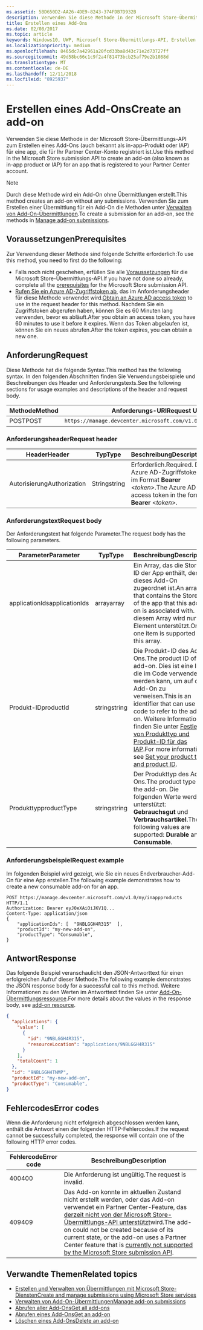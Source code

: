 ```yaml
---
ms.assetid: 5BD650D2-AA26-4DE9-8243-374FDB7D932B
description: Verwenden Sie diese Methode in der Microsoft Store-Übermittlungs-API zum Erstellen eines Add-Ons für eine app, die für Ihr PartnerCenter-Konto registriert ist.
title: Erstellen eines Add-Ons
ms.date: 02/08/2017
ms.topic: article
keywords: Windows10, UWP, Microsoft Store-Übermittlungs-API, Erstellen eines Add-Ons, In-App-Produkt, IAP
ms.localizationpriority: medium
ms.openlocfilehash: 8465dc7a42961a20fcd33ba8d43c71e2d73727ff
ms.sourcegitcommit: 49d58bc66c1c9f2a4f81473bcb25af79e2b1088d
ms.translationtype: MT
ms.contentlocale: de-DE
ms.lasthandoff: 12/11/2018
ms.locfileid: "8925937"
---
```

# <a name="create-an-add-on"></a><span data-ttu-id="5ea22-104">Erstellen eines Add-Ons</span><span class="sxs-lookup"><span data-stu-id="5ea22-104">Create an add-on</span></span>

<span data-ttu-id="5ea22-105">Verwenden Sie diese Methode in der Microsoft Store-Übermittlungs-API zum Erstellen eines Add-Ons (auch bekannt als in-app-Produkt oder IAP) für eine app, die für Ihr Partner Center-Konto registriert ist.</span><span class="sxs-lookup"><span data-stu-id="5ea22-105">Use this method in the Microsoft Store submission API to create an add-on (also known as in-app product or IAP) for an app that is registered to your Partner Center account.</span></span>

> [!NOTE]
> <span data-ttu-id="5ea22-106">Durch diese Methode wird ein Add-On ohne Übermittlungen erstellt.</span><span class="sxs-lookup"><span data-stu-id="5ea22-106">This method creates an add-on without any submissions.</span></span> <span data-ttu-id="5ea22-107">Verwenden Sie zum Erstellen einer Übermittlung für ein Add-On die Methoden unter [Verwalten von Add-On-Übermittlungen](manage-add-on-submissions.md).</span><span class="sxs-lookup"><span data-stu-id="5ea22-107">To create a submission for an add-on, see the methods in [Manage add-on submissions](manage-add-on-submissions.md).</span></span>

## <a name="prerequisites"></a><span data-ttu-id="5ea22-108">Voraussetzungen</span><span class="sxs-lookup"><span data-stu-id="5ea22-108">Prerequisites</span></span>

<span data-ttu-id="5ea22-109">Zur Verwendung dieser Methode sind folgende Schritte erforderlich:</span><span class="sxs-lookup"><span data-stu-id="5ea22-109">To use this method, you need to first do the following:</span></span>

* <span data-ttu-id="5ea22-110">Falls noch nicht geschehen, erfüllen Sie alle [Voraussetzungen](create-and-manage-submissions-using-windows-store-services.md#prerequisites) für die Microsoft Store-Übermittlungs-API.</span><span class="sxs-lookup"><span data-stu-id="5ea22-110">If you have not done so already, complete all the [prerequisites](create-and-manage-submissions-using-windows-store-services.md#prerequisites) for the Microsoft Store submission API.</span></span>
* <span data-ttu-id="5ea22-111">[Rufen Sie ein Azure AD-Zugriffstoken ab](create-and-manage-submissions-using-windows-store-services.md#obtain-an-azure-ad-access-token), das im Anforderungsheader für diese Methode verwendet wird.</span><span class="sxs-lookup"><span data-stu-id="5ea22-111">[Obtain an Azure AD access token](create-and-manage-submissions-using-windows-store-services.md#obtain-an-azure-ad-access-token) to use in the request header for this method.</span></span> <span data-ttu-id="5ea22-112">Nachdem Sie ein Zugriffstoken abgerufen haben, können Sie es 60 Minuten lang verwenden, bevor es abläuft.</span><span class="sxs-lookup"><span data-stu-id="5ea22-112">After you obtain an access token, you have 60 minutes to use it before it expires.</span></span> <span data-ttu-id="5ea22-113">Wenn das Token abgelaufen ist, können Sie ein neues abrufen.</span><span class="sxs-lookup"><span data-stu-id="5ea22-113">After the token expires, you can obtain a new one.</span></span>

## <a name="request"></a><span data-ttu-id="5ea22-114">Anforderung</span><span class="sxs-lookup"><span data-stu-id="5ea22-114">Request</span></span>

<span data-ttu-id="5ea22-115">Diese Methode hat die folgende Syntax.</span><span class="sxs-lookup"><span data-stu-id="5ea22-115">This method has the following syntax.</span></span> <span data-ttu-id="5ea22-116">In den folgenden Abschnitten finden Sie Verwendungsbeispiele und Beschreibungen des Header und Anforderungstexts.</span><span class="sxs-lookup"><span data-stu-id="5ea22-116">See the following sections for usage examples and descriptions of the header and request body.</span></span>

| <span data-ttu-id="5ea22-117">Methode</span><span class="sxs-lookup"><span data-stu-id="5ea22-117">Method</span></span> | <span data-ttu-id="5ea22-118">Anforderungs-URI</span><span class="sxs-lookup"><span data-stu-id="5ea22-118">Request URI</span></span>                                                      |
|--------|------------------------------------------------------------------|
| <span data-ttu-id="5ea22-119">POST</span><span class="sxs-lookup"><span data-stu-id="5ea22-119">POST</span></span>    | ```https://manage.devcenter.microsoft.com/v1.0/my/inappproducts``` |


### <a name="request-header"></a><span data-ttu-id="5ea22-120">Anforderungsheader</span><span class="sxs-lookup"><span data-stu-id="5ea22-120">Request header</span></span>

| <span data-ttu-id="5ea22-121">Header</span><span class="sxs-lookup"><span data-stu-id="5ea22-121">Header</span></span>        | <span data-ttu-id="5ea22-122">Typ</span><span class="sxs-lookup"><span data-stu-id="5ea22-122">Type</span></span>   | <span data-ttu-id="5ea22-123">Beschreibung</span><span class="sxs-lookup"><span data-stu-id="5ea22-123">Description</span></span>                                                                 |
|---------------|--------|-----------------------------------------------------------------------------|
| <span data-ttu-id="5ea22-124">Autorisierung</span><span class="sxs-lookup"><span data-stu-id="5ea22-124">Authorization</span></span> | <span data-ttu-id="5ea22-125">String</span><span class="sxs-lookup"><span data-stu-id="5ea22-125">string</span></span> | <span data-ttu-id="5ea22-126">Erforderlich.</span><span class="sxs-lookup"><span data-stu-id="5ea22-126">Required.</span></span> <span data-ttu-id="5ea22-127">Das Azure AD-Zugriffstoken im Format **Bearer** &lt;*token*&gt;.</span><span class="sxs-lookup"><span data-stu-id="5ea22-127">The Azure AD access token in the form **Bearer** &lt;*token*&gt;.</span></span> |


### <a name="request-body"></a><span data-ttu-id="5ea22-128">Anforderungstext</span><span class="sxs-lookup"><span data-stu-id="5ea22-128">Request body</span></span>

<span data-ttu-id="5ea22-129">Der Anforderungstext hat folgende Parameter.</span><span class="sxs-lookup"><span data-stu-id="5ea22-129">The request body has the following parameters.</span></span>

|  <span data-ttu-id="5ea22-130">Parameter</span><span class="sxs-lookup"><span data-stu-id="5ea22-130">Parameter</span></span>  |  <span data-ttu-id="5ea22-131">Typ</span><span class="sxs-lookup"><span data-stu-id="5ea22-131">Type</span></span>  |  <span data-ttu-id="5ea22-132">Beschreibung</span><span class="sxs-lookup"><span data-stu-id="5ea22-132">Description</span></span>  |  <span data-ttu-id="5ea22-133">Erforderlich</span><span class="sxs-lookup"><span data-stu-id="5ea22-133">Required</span></span>  |
|------|------|------|------|
|  <span data-ttu-id="5ea22-134">applicationIds</span><span class="sxs-lookup"><span data-stu-id="5ea22-134">applicationIds</span></span>  |  <span data-ttu-id="5ea22-135">array</span><span class="sxs-lookup"><span data-stu-id="5ea22-135">array</span></span>  |  <span data-ttu-id="5ea22-136">Ein Array, das die Store-ID der App enthält, der dieses Add-On zugeordnet ist.</span><span class="sxs-lookup"><span data-stu-id="5ea22-136">An array that contains the Store ID of the app that this add-on is associated with.</span></span> <span data-ttu-id="5ea22-137">In diesem Array wird nur ein Element unterstützt.</span><span class="sxs-lookup"><span data-stu-id="5ea22-137">Only one item is supported in this array.</span></span>   |  <span data-ttu-id="5ea22-138">Ja</span><span class="sxs-lookup"><span data-stu-id="5ea22-138">Yes</span></span>  |
|  <span data-ttu-id="5ea22-139">Produkt-ID</span><span class="sxs-lookup"><span data-stu-id="5ea22-139">productId</span></span>  |  <span data-ttu-id="5ea22-140">string</span><span class="sxs-lookup"><span data-stu-id="5ea22-140">string</span></span>  |  <span data-ttu-id="5ea22-141">Die Produkt-ID des Add-Ons.</span><span class="sxs-lookup"><span data-stu-id="5ea22-141">The product ID of the add-on.</span></span> <span data-ttu-id="5ea22-142">Dies ist eine ID, die im Code verwendet werden kann, um auf das Add-On zu verweisen.</span><span class="sxs-lookup"><span data-stu-id="5ea22-142">This is an identifier that can use in code to refer to the add-on.</span></span> <span data-ttu-id="5ea22-143">Weitere Informationen finden Sie unter [Festlegen von Produkttyp und Produkt-ID für das IAP](https://msdn.microsoft.com/windows/uwp/publish/set-your-iap-product-id).</span><span class="sxs-lookup"><span data-stu-id="5ea22-143">For more information, see [Set your product type and product ID](https://msdn.microsoft.com/windows/uwp/publish/set-your-iap-product-id).</span></span>  |  <span data-ttu-id="5ea22-144">Ja</span><span class="sxs-lookup"><span data-stu-id="5ea22-144">Yes</span></span>  |
|  <span data-ttu-id="5ea22-145">Produkttyp</span><span class="sxs-lookup"><span data-stu-id="5ea22-145">productType</span></span>  |  <span data-ttu-id="5ea22-146">string</span><span class="sxs-lookup"><span data-stu-id="5ea22-146">string</span></span>  |  <span data-ttu-id="5ea22-147">Der Produkttyp des Add-Ons.</span><span class="sxs-lookup"><span data-stu-id="5ea22-147">The product type of the add-on.</span></span> <span data-ttu-id="5ea22-148">Die folgenden Werte werden unterstützt: **Gebrauchsgut** und **Verbrauchsartikel**.</span><span class="sxs-lookup"><span data-stu-id="5ea22-148">The following values are supported: **Durable** and **Consumable**.</span></span>  |  <span data-ttu-id="5ea22-149">Ja</span><span class="sxs-lookup"><span data-stu-id="5ea22-149">Yes</span></span>  |


### <a name="request-example"></a><span data-ttu-id="5ea22-150">Anforderungsbeispiel</span><span class="sxs-lookup"><span data-stu-id="5ea22-150">Request example</span></span>

<span data-ttu-id="5ea22-151">Im folgenden Beispiel wird gezeigt, wie Sie ein neues Endverbraucher-Add-On für eine App erstellen.</span><span class="sxs-lookup"><span data-stu-id="5ea22-151">The following example demonstrates how to create a new consumable add-on for an app.</span></span>

```syntax
POST https://manage.devcenter.microsoft.com/v1.0/my/inappproducts HTTP/1.1
Authorization: Bearer eyJ0eXAiOiJKV1Q...
Content-Type: application/json
{
    "applicationIds": [  "9NBLGGH4R315"  ],
    "productId": "my-new-add-on",
    "productType": "Consumable",
}
```

## <a name="response"></a><span data-ttu-id="5ea22-152">Antwort</span><span class="sxs-lookup"><span data-stu-id="5ea22-152">Response</span></span>

<span data-ttu-id="5ea22-153">Das folgende Beispiel veranschaulicht den JSON-Antworttext für einen erfolgreichen Aufruf dieser Methode.</span><span class="sxs-lookup"><span data-stu-id="5ea22-153">The following example demonstrates the JSON response body for a successful call to this method.</span></span> <span data-ttu-id="5ea22-154">Weitere Informationen zu den Werten im Antworttext finden Sie unter [Add-On-Übermittlungsressource](manage-add-ons.md#add-on-object).</span><span class="sxs-lookup"><span data-stu-id="5ea22-154">For more details about the values in the response body, see [add-on resource](manage-add-ons.md#add-on-object).</span></span>

```json
{
  "applications": {
    "value": [
      {
        "id": "9NBLGGH4R315",
        "resourceLocation": "applications/9NBLGGH4R315"
      }
    ],
    "totalCount": 1
  },
  "id": "9NBLGGH4TNMP",
  "productId": "my-new-add-on",
  "productType": "Consumable",
}
```

## <a name="error-codes"></a><span data-ttu-id="5ea22-155">Fehlercodes</span><span class="sxs-lookup"><span data-stu-id="5ea22-155">Error codes</span></span>

<span data-ttu-id="5ea22-156">Wenn die Anforderung nicht erfolgreich abgeschlossen werden kann, enthält die Antwort einen der folgenden HTTP-Fehlercodes.</span><span class="sxs-lookup"><span data-stu-id="5ea22-156">If the request cannot be successfully completed, the response will contain one of the following HTTP error codes.</span></span>

| <span data-ttu-id="5ea22-157">Fehlercode</span><span class="sxs-lookup"><span data-stu-id="5ea22-157">Error code</span></span> |  <span data-ttu-id="5ea22-158">Beschreibung</span><span class="sxs-lookup"><span data-stu-id="5ea22-158">Description</span></span>                                                                                                                                                                           |
|--------|------------------|
| <span data-ttu-id="5ea22-159">400</span><span class="sxs-lookup"><span data-stu-id="5ea22-159">400</span></span>  | <span data-ttu-id="5ea22-160">Die Anforderung ist ungültig.</span><span class="sxs-lookup"><span data-stu-id="5ea22-160">The request is invalid.</span></span> |
| <span data-ttu-id="5ea22-161">409</span><span class="sxs-lookup"><span data-stu-id="5ea22-161">409</span></span>  | <span data-ttu-id="5ea22-162">Das Add-on konnte im aktuellen Zustand nicht erstellt werden, oder das Add-on verwendet ein Partner Center-Feature, das [derzeit nicht von der Microsoft Store-Übermittlungs-API unterstützt](create-and-manage-submissions-using-windows-store-services.md#not_supported)wird.</span><span class="sxs-lookup"><span data-stu-id="5ea22-162">The add-on could not be created because of its current state, or the add-on uses a Partner Center feature that is [currently not supported by the Microsoft Store submission API](create-and-manage-submissions-using-windows-store-services.md#not_supported).</span></span> |   


## <a name="related-topics"></a><span data-ttu-id="5ea22-163">Verwandte Themen</span><span class="sxs-lookup"><span data-stu-id="5ea22-163">Related topics</span></span>

* [<span data-ttu-id="5ea22-164">Erstellen und Verwalten von Übermittlungen mit Microsoft Store-Diensten</span><span class="sxs-lookup"><span data-stu-id="5ea22-164">Create and manage submissions using Microsoft Store services</span></span>](create-and-manage-submissions-using-windows-store-services.md)
* [<span data-ttu-id="5ea22-165">Verwalten von Add-On-Übermittlungen</span><span class="sxs-lookup"><span data-stu-id="5ea22-165">Manage add-on submissions</span></span>](manage-add-on-submissions.md)
* [<span data-ttu-id="5ea22-166">Abrufen aller Add-Ons</span><span class="sxs-lookup"><span data-stu-id="5ea22-166">Get all add-ons</span></span>](get-all-add-ons.md)
* [<span data-ttu-id="5ea22-167">Abrufen eines Add-Ons</span><span class="sxs-lookup"><span data-stu-id="5ea22-167">Get an add-on</span></span>](get-an-add-on.md)
* [<span data-ttu-id="5ea22-168">Löschen eines Add-Ons</span><span class="sxs-lookup"><span data-stu-id="5ea22-168">Delete an add-on</span></span>](delete-an-add-on.md)
